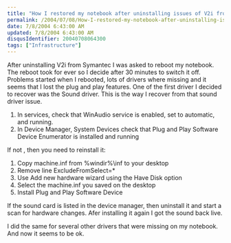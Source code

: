 ```yaml
---
title: "How I restored my notebook after uninstalling issues of V2i from Symantec"
permalink: /2004/07/08/How-I-restored-my-notebook-after-uninstalling-issues-of-V2i-from-Symantec/
date: 7/8/2004 6:43:00 AM
updated: 7/8/2004 6:43:00 AM
disqusIdentifier: 20040708064300
tags: ["Infrastructure"]
---
```

<P>After uninstalling V2i from Symantec I was asked to reboot my notebook. The reboot took for ever so I decide after 30 minutes to switch it off. Problems started when I rebooted, lots of drivers where missing and it seems that I lost the plug and play features. One of the first driver I decided to recover was the Sound driver. This is the way I recover from that sound driver issue.</P>
<OL>
<LI>In services, check that WinAudio service is enabled, set to automatic, and running.</LI>
<LI>In Device Manager, System Devices check that Plug and Play Software Device Enumerator is installed and running</LI></OL>
<P>If not , then you need to reinstall it:</P>
<OL>
<LI>Copy machine.inf from %windir%\inf to your desktop</LI>
<LI>Remove line ExcludeFromSelect=*</LI>
<LI>Use Add new hardware wizard using the Have Disk option</LI>
<LI>Select the machine.inf you saved on the desktop</LI>
<LI>Install Plug and Play Software Device</LI></OL>
<P>If the sound card is listed in the device manager, then uninstall it and start a scan for hardware changes. Afer installing it again I got the sound back live.</P>
<P>I did the same for several other drivers that were missing on my notebook. And now it seems to be ok.</P>

